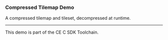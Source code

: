 ### Compressed Tilemap Demo

A compressed tilemap and tileset, decompressed at runtime.

---

This demo is part of the CE C SDK Toolchain.
